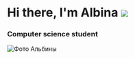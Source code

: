 # Hi there, I'm Albina ![](https://github.com/blackcater/blackcater/raw/main/images/Hi.gif)

### Computer science student

![Фото Альбины](/Users/albina/Downloads/image-13-01-23-08-47-2.jpeg)


